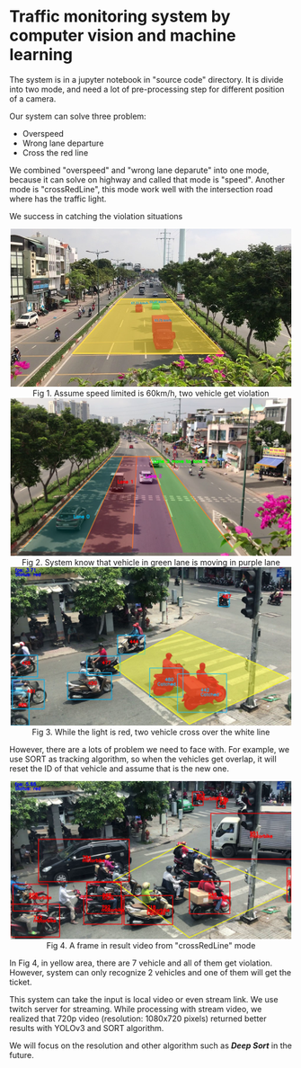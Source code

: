 # Traffic monitoring system by computer vision and machine learning
The system is in a jupyter notebook in "source code" directory. It is divide into two mode, and need a lot of pre-processing step for different position of a camera. 

Our system can solve three problem:
+ Overspeed
+ Wrong lane departure
+ Cross the red line

We combined "overspeed" and "wrong lane deparute" into one mode, because it can solve on highway and called that mode is "speed". Another mode is "crossRedLine", this mode work well with the intersection road where has the traffic light.

We success in catching the violation situations

<center><img src="./imgs/speed.jpg" alt="Overspeed" width="500"/><figcaption>Fig 1. Assume speed limited is 60km/h, two vehicle get violation</figcaption></center>

<center><img src="./imgs/lane_cross.png" alt="Wrong lane" width="500"/><figcaption>Fig 2. System know that vehicle in green lane is moving in purple lane</figcaption></center>

<center><img src="./imgs/violation_red_light.jpg" alt="Cross red line" width="500"/><figcaption>Fig 3. While the light is red, two vehicle cross over the white line</figcaption></center>

However, there are a lots of problem we need to face with. For example, we use SORT as tracking algorithm, so when the vehicles get overlap, it will reset the ID of that vehicle and assume that is the new one. 

<center><img src="./imgs/cross_red_result.png" alt="Issue" width="500"/><figcaption>Fig 4. A frame in result video from "crossRedLine" mode</figcaption></center>

In Fig 4, in yellow area, there are 7 vehicle and all of them get violation. However, system can only recognize 2 vehicles and one of them will get the ticket.

This system can take the input is local video or even stream link. We use twitch server for streaming. While processing with stream video, we realized that 720p video (resolution: 1080x720 pixels) returned better results with YOLOv3 and SORT algorithm. 

We will focus on the resolution and other algorithm such as ***Deep Sort*** in the future.